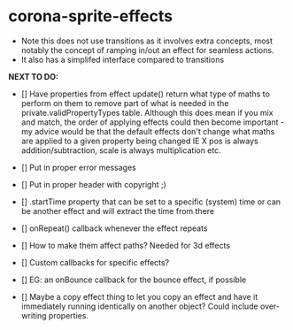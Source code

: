 # corona-sprite-effects

* Note this does not use transitions as it involves extra concepts, most notably the concept of ramping in/out an effect for seamless actions.
* It also has a simplifed interface compared to transitions

**NEXT TO DO:**
- [] Have properties from effect update() return what type of maths to perform on them to remove part of what is needed in the private.validPropertyTypes table. Although this does mean if you mix and match, the order of applying effects could then become important - my advice would be that the default effects don't change what maths are applied to a given property being changed IE X pos is always addition/subtraction, scale is always multiplication etc.

- [] Put in proper error messages

- [] Put in proper header with copyright ;)
- [] .startTime property that can be set to a specific (system) time or can be another effect and will extract the time from there
- [] onRepeat() callback whenever the effect repeats

- [] How to make them affect paths? Needed for 3d effects

- [] Custom callbacks for specific effects?
- [] EG: an onBounce callback for the bounce effect, if possible

- [] Maybe a copy effect thing to let you copy an effect and have it immediately running identically on another object? Could include over-writing properties.
